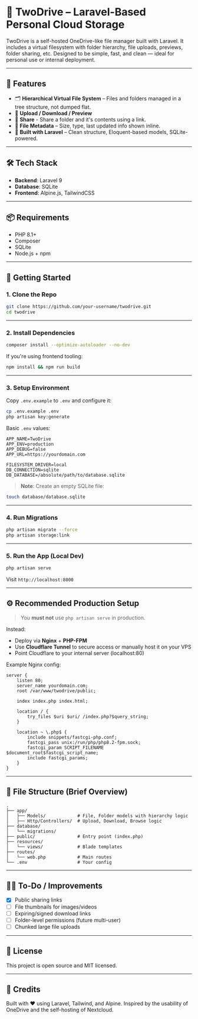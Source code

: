 # 📂 TwoDrive – Laravel-Based Personal Cloud Storage

TwoDrive is a self-hosted OneDrive-like file manager built with Laravel. It includes a virtual filesystem with folder hierarchy, file uploads, previews, folder sharing, etc. Designed to be simple, fast, and clean — ideal for personal use or internal deployment.

---

## 🚀 Features

- 🗂 **Hierarchical Virtual File System** – Files and folders managed in a tree structure, not dumped flat.
- 📁 **Upload / Download / Preview**
- 📁 **Share** - Share a folder and it's contents using a link.
- 🧾 **File Metadata** – Size, type, last updated info shown inline.
- 🧠 **Built with Laravel** – Clean structure, Eloquent-based models, SQLite-powered.

---

## 🛠 Tech Stack

- **Backend**: Laravel 9
- **Database**: SQLite
- **Frontend**: Alpine.js, TailwindCSS

---

## 📦 Requirements

- PHP 8.1+
- Composer
- SQLite
- Node.js + npm

---

## 🧰 Getting Started

### 1. Clone the Repo

```bash
git clone https://github.com/your-username/twodrive.git
cd twodrive
````

---

### 2. Install Dependencies

```bash
composer install --optimize-autoloader --no-dev
```

If you're using frontend tooling:

```bash
npm install && npm run build
```

---

### 3. Setup Environment

Copy `.env.example` to `.env` and configure it:

```bash
cp .env.example .env
php artisan key:generate
```

Basic `.env` values:

```env
APP_NAME=TwoDrive
APP_ENV=production
APP_DEBUG=false
APP_URL=https://yourdomain.com

FILESYSTEM_DRIVER=local
DB_CONNECTION=sqlite
DB_DATABASE=/absolute/path/to/database.sqlite
```

> **Note**: Create an empty SQLite file:

```bash
touch database/database.sqlite
```

---

### 4. Run Migrations

```bash
php artisan migrate --force
php artisan storage:link
```

---

### 5. Run the App (Local Dev)

```bash
php artisan serve
```

Visit `http://localhost:8000`

---

## ⚙️ Recommended Production Setup

> You **must not** use `php artisan serve` in production.

Instead:

* Deploy via **Nginx** + **PHP-FPM**
* Use **Cloudflare Tunnel** to secure access or manually host it on your VPS
* Point Cloudflare to your internal server (localhost:80)

Example Nginx config:

```nginx
server {
    listen 80;
    server_name yourdomain.com;
    root /var/www/twodrive/public;

    index index.php index.html;

    location / {
        try_files $uri $uri/ /index.php?$query_string;
    }

    location ~ \.php$ {
        include snippets/fastcgi-php.conf;
        fastcgi_pass unix:/run/php/php8.2-fpm.sock;
        fastcgi_param SCRIPT_FILENAME $document_root$fastcgi_script_name;
        include fastcgi_params;
    }
}
```
---

## 📁 File Structure (Brief Overview)

```
.
├── app/
│   ├── Models/            # File, Folder models with hierarchy logic
│   ├── Http/Controllers/  # Upload, Download, Browse logic
├── database/
│   └── migrations/
├── public/                # Entry point (index.php)
├── resources/
│   └── views/             # Blade templates
├── routes/
│   └── web.php            # Main routes
└── .env                   # Your config
```

---

## 👷‍♂️ To-Do / Improvements

* [X] Public sharing links
* [ ] File thumbnails for images/videos
* [ ] Expiring/signed download links
* [ ] Folder-level permissions (future multi-user)
* [ ] Chunked large file uploads

---

## 📝 License

This project is open source and MIT licensed.

---

## 🤝 Credits

Built with ❤️ using Laravel, Tailwind, and Alpine. Inspired by the usability of OneDrive and the self-hosting of Nextcloud.
